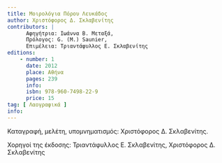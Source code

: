```yaml
---
title: Μοιρολόγια Πόρου Λευκάδος
author: Χριστόφορος Δ. Σκλαβενίτης
contributors: |
      Αφηγήτρια: Ιωάννα Β. Μεταξά,
      Πρόλογος: G. (M.) Saunier, 
      Επιμέλεια: Τριαντάφυλλος Ε. Σκλαβενίτης
editions:
    - number: 1
      date: 2012
      place: Αθήνα
      pages: 239
      info: 
      isbn: 978-960-7498-22-9
      price: 15
tag: [ Λαογραφικά ]
info: 
---
```


Καταγραφή, μελέτη, υπομνηματισμός: Χριστόφορος Δ. Σκλαβενίτης.

Χορηγοί της έκδοσης: Τριαντάφυλλος Ε. Σκλαβενίτης, Χριστόφορος Δ. Σκλαβενίτης
